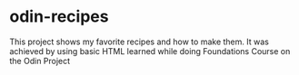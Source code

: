 # odin-recipes
This project shows my favorite recipes and how to make them. It was achieved by using basic HTML learned while doing Foundations Course on the Odin Project
